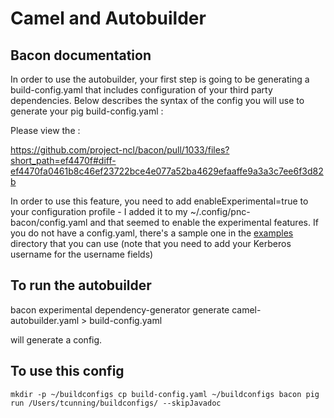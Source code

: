 # Camel and Autobuilder

## Bacon documentation

In order to use the autobuilder, your first step is going to be generating a build-config.yaml that includes configuration of your third party dependencies.    Below describes the syntax of the config you will use to generate your pig build-config.yaml :

Please view the  : 

https://github.com/project-ncl/bacon/pull/1033/files?short_path=ef4470f#diff-ef4470fa0461b8c46ef23722bce4e077a52ba4629efaaffe9a3a3c7ee6f3d82b


In order to use this feature, you need to add enableExperimental=true to your configuration profile - I added it to my ~/.config/pnc-bacon/config.yaml and that seemed to enable the experimental features.     If you do not have a config.yaml, there's a sample one in the [examples](./examples) directory that you can use (note that you need to add your Kerberos username for the username fields)

## To run the autobuilder

bacon experimental dependency-generator generate camel-autobuilder.yaml > build-config.yaml

will generate a config.

## To use this config

``
mkdir -p ~/buildconfigs
cp build-config.yaml ~/buildconfigs
bacon pig run /Users/tcunning/buildconfigs/ --skipJavadoc
``
